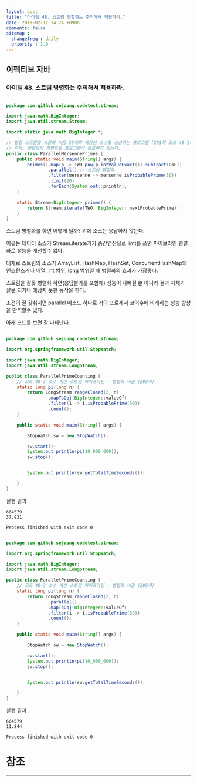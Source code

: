 ```yaml
---
layout: post
title: "아이템 48. 스트림 병렬화는 주의해서 적용하라."
date: 2019-02-12 14:24 +0900
comments: false
sitemap :
  changefreq : daily
  priority : 1.0
---
```

## 이펙티브 자바

### 아이템 48. 스트림 병렬화는 주의해서 적용하라.

```java

package com.github.sejoung.codetest.stream;

import java.math.BigInteger;
import java.util.stream.Stream;

import static java.math.BigInteger.*;

// 병렬 스트림을 사용해 처음 20개의 메르센 소수를 생성하는 프로그램 (291쪽 코드 48-1의 병렬화 버전)
// 주의: 병렬화의 영향으로 프로그램이 종료하지 않는다.
public class ParallelMersennePrimes {
    public static void main(String[] args) {
        primes().map(p -> TWO.pow(p.intValueExact()).subtract(ONE))
                .parallel() // 스트림 병렬화
                .filter(mersenne -> mersenne.isProbablePrime(50))
                .limit(20)
                .forEach(System.out::println);
    }

    static Stream<BigInteger> primes() {
        return Stream.iterate(TWO, BigInteger::nextProbablePrime);
    }
}


```

스트림 병렬화를 하면 어떻게 될까? 위에 소스는 응답하지 않는다. 

이유는 데이터 소스가 Stream.iterate거가 중간연산으로 limt를 쓰면 파이브라인 병렬화로 성능을 개선할수 없다.


대체로 스트림의 소스가 ArrayList, HashMap, HashSet, ConcurrentHashMap의 인스턴스거나 배열, int 범위, long 범위일 때 병렬화의 효과가 가장좋다.

스트림을 잘못 병렬화 하면(응답불가를 포함해) 성능이 나빠질 뿐 아니라 결과 자체가 잘못 되거나 예상치 못한 동작을 한다.

조건이 잘 갖춰지면 parallel 메소드 하나로 거의 프로세서 코어수에 비례하는 성능 향상을 만끽할수 있다.

아래 코드를 보면 잘 나타난다.

```java

package com.github.sejoung.codetest.stream;

import org.springframework.util.StopWatch;

import java.math.BigInteger;
import java.util.stream.LongStream;

public class ParallelPrimeCounting {
    // 코드 48-3 소수 계산 스트림 파이프라인 - 병렬화 버전 (295쪽)
    static long pi(long n) {
        return LongStream.rangeClosed(2, n)
                .mapToObj(BigInteger::valueOf)
                .filter(i -> i.isProbablePrime(50))
                .count();
    }

    public static void main(String[] args) {

        StopWatch sw = new StopWatch();

        sw.start();
        System.out.println(pi(10_000_000));
        sw.stop();


        System.out.println(sw.getTotalTimeSeconds());

    }
}


```
실행 결과
```
664579
37.931

Process finished with exit code 0
```



```java

package com.github.sejoung.codetest.stream;

import org.springframework.util.StopWatch;

import java.math.BigInteger;
import java.util.stream.LongStream;

public class ParallelPrimeCounting {
    // 코드 48-3 소수 계산 스트림 파이프라인 - 병렬화 버전 (295쪽)
    static long pi(long n) {
        return LongStream.rangeClosed(2, n)
                .parallel()
                .mapToObj(BigInteger::valueOf)
                .filter(i -> i.isProbablePrime(50))
                .count();
    }

    public static void main(String[] args) {

        StopWatch sw = new StopWatch();

        sw.start();
        System.out.println(pi(10_000_000));
        sw.stop();


        System.out.println(sw.getTotalTimeSeconds());

    }
}


```
실행 결과
```
664579
11.844

Process finished with exit code 0
```



# 참조
-----






